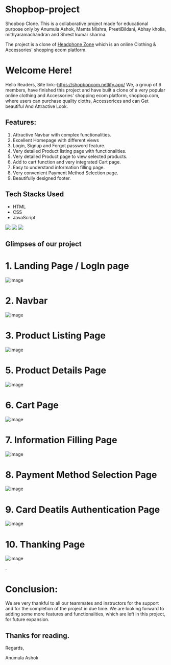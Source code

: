 # Shopbop-project

Shopbop Clone.
This is a collaborative project made for educational purpose only by Anumula Ashok, Mamta Mishra, PreetiBildani, Abhay kholia, mithyaramachandran and Shrest kumar sharma. 

The project is a clone of [Headphone Zone](https://www.shopbop.com/) which is an online Clothing & Accessories' shopping ecom platform.

# Welcome Here!
Hello Readers,
Site link:-https://shopbopcom.netlify.app/
We, a group of 6 members, have finished this project and have built a clone of a very popular online clothing and Accessories' shopping ecom platform, shopbop.com, where users can purchase quality cloths, Accessorices and can Get beautiful And Attractive Look. 


## Features:
1. Attractive Navbar with complex functionalities.
2. Excellent Homepage with different views
3. Login, Signup and Forgot password feature.
4. Very detailed Product listing page with functionalities.
5. Very detailed Product page to view selected products.
6. Add to cart function and very integrated Cart page.
7. Easy to understand information filling page.
8. Very convenient Payment Method Selection page.
9. Beautifully designed footer. 



## Tech Stacks Used
- HTML
- CSS
- JavaScript

<p>
   <img src="https://img.icons8.com/color/64/000000/javascript.png"/>
   <img src="https://img.icons8.com/color/64/000000/html-5.png"/>
   <img src="https://img.icons8.com/color/64/000000/css3.png" />
   
</p>


## Glimpses of our project
# 1. Landing Page / LogIn page
![image](https://anumulaashokportfolio.netlify.app/components/shopbop1.png)




# 2. Navbar

![image](https://anumulaashokportfolio.netlify.app/components/shopbop3.png)



# 3. Product Listing Page 


![image](https://anumulaashokportfolio.netlify.app/components/shopbop4.png)


# 5. Product Details Page 


![image](https://anumulaashokportfolio.netlify.app/components/shopbop6.png)



# 6. Cart Page 


![image](https://anumulaashokportfolio.netlify.app/components/shopbop9.png)


# 7. Information Filling Page


![image](https://anumulaashokportfolio.netlify.app/components/shopbop10.png)


# 8. Payment Method Selection Page 


![image](https://anumulaashokportfolio.netlify.app/components/shopbop11.png)


# 9. Card Deatils Authentication Page


![image](https://anumulaashokportfolio.netlify.app/components/shopbop12.png)

# 10. Thanking Page


![image](https://anumulaashokportfolio.netlify.app/components/shopbop13.png)

.


# Conclusion:
We are very thankful to all our teammates and instructors for the support and for the completion of the project in due time. We are looking forward to adding some more features and functionalities, which are left in this project, for future expansion.

## Thanks for reading.

Regards,

Anumula Ashok

